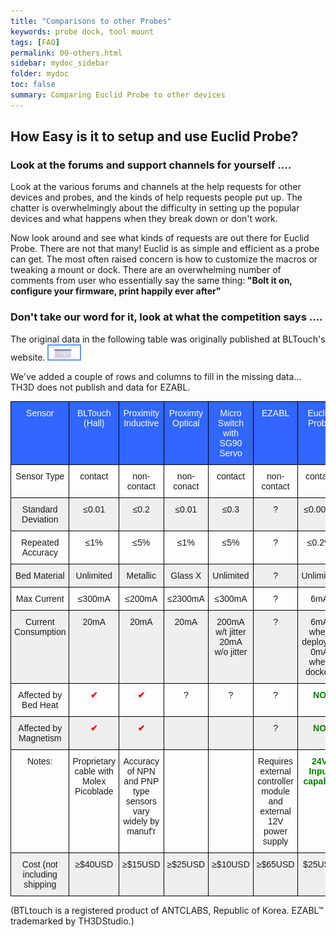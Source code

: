 ```yaml
---
title: "Comparisons to other Probes"
keywords: probe dock, tool mount
tags: [FAQ]
permalink: 00-others.html
sidebar: mydoc_sidebar
folder: mydoc
toc: false
summary: Comparing Euclid Probe to other devices
---
```

## How Easy is it to setup and use Euclid Probe? 

### Look at the forums and support channels for yourself ....
Look at the various forums and channels at the help requests for other devices and probes, and the kinds of help requests people put up. The chatter is overwhelmingly about the difficulty in setting up the popular devices and what happens when they break down or don't work.  

Now look around and see what kinds of requests are out there for Euclid Probe. There are not that many! Euclid is as simple and efficient as a probe can get. The most often raised concern is how to customize the macros or tweaking a mount or dock. There are an overwhelming number of comments from user who essentially say the same thing:<b> "Bolt it on, configure your firmware, print happily ever after"</b>  

### Don't take our word for it, look at what the competition says .... 
The original data in the following table was originally published at BLTouch's website.
  <a href="images\00-BLTouch.png" data-lity>
    <img src="images\00-BLTouch.png" style="width:50px; border:2px solid CornflowerBlue"></a>  

 We've added a couple of rows and columns to fill in the missing data...  
 TH3D does not publish and data for EZABL. 

<div style="width:100%;text-align:center;">
<style type="text/css">
.tg  {border-collapse:collapse;border-spacing:0;}
.tg td{border-color:black;border-style:solid;border-width:1px;font-family:Arial, sans-serif;font-size:14px;
  overflow:hidden;padding:10px 5px;word-break:normal;}
.tg th{border-color:black;border-style:solid;border-width:1px;font-family:Arial, sans-serif;font-size:14px;
  font-weight:normal;overflow:hidden;padding:10px 5px;word-break:normal;}
.tg .tg-vfn0{background-color:#efefef;border-color:#000000;text-align:center;vertical-align:top}
.tg .tg-g5f9{background-color:#3166ff;border-color:#000000;color:#ffffff;text-align:center;vertical-align:top}
.tg .tg-73oq{border-color:#000000;text-align:center;vertical-align:top}
</style>
<table class="tg">
<thead>
  <tr>
    <th class="tg-g5f9">Sensor</th>
    <th class="tg-g5f9">BLTouch<br> (Hall)</th>
    <th class="tg-g5f9">Proximity<br>Inductive</th>
    <th class="tg-g5f9">Proximty<br>Optical</th>
    <th class="tg-g5f9">Micro Switch<br> with SG90 Servo</th>
    <th class="tg-g5f9">EZABL</th>
    <th class="tg-g5f9">Euclid Probe</th>
  </tr>
</thead>
<tbody>
  <tr>
    <td class="tg-73oq">Sensor Type</td>
    <td class="tg-73oq">contact</td>
    <td class="tg-73oq">non-contact</td>
    <td class="tg-73oq">non-conact</td>
    <td class="tg-73oq">contact</td>
    <td class="tg-73oq">non-contact</td>
    <td class="tg-73oq">contact</td>    
  </tr>
  <tr>
    <td class="tg-vfn0">Standard Deviation</td>
    <td class="tg-vfn0">&le;0.01</td>
    <td class="tg-vfn0">&le;0.2</td>
    <td class="tg-vfn0">&le;0.01</td>
    <td class="tg-vfn0">&le;0.3</td>
    <td class="tg-vfn0">?</td>
    <td class="tg-vfn0">&le;0.0015</td>
  </tr>
  <tr>
    <td class="tg-73oq">Repeated Accuracy</td>
    <td class="tg-73oq">&le;1%</td>
    <td class="tg-73oq">&le;5%</td>
    <td class="tg-73oq">&le;1%</td>
    <td class="tg-73oq">&le;5%</td>
    <td class="tg-73oq">?</td>
    <td class="tg-73oq">&le;0.2%</td>
  </tr>
  <tr>
    <td class="tg-vfn0">Bed Material</td>
    <td class="tg-vfn0">Unlimited</td>
    <td class="tg-vfn0">Metallic</td>
    <td class="tg-vfn0">Glass X</td>
    <td class="tg-vfn0">Unlimited</td>
    <td class="tg-vfn0">?</td>
    <td class="tg-vfn0">Unlimited</td>
  </tr>
  <tr>
    <td class="tg-73oq">Max Current</td>
    <td class="tg-73oq">&le;300mA</td>
    <td class="tg-73oq">&le;200mA</td>
    <td class="tg-73oq">&le;2300mA</td>
    <td class="tg-73oq">&le;300mA</td>
    <td class="tg-73oq">?</td>
    <td class="tg-73oq">6mA</td>
  </tr>
  <tr>
    <td class="tg-vfn0">Current Consumption</td>
    <td class="tg-vfn0">20mA</td>
    <td class="tg-vfn0">20mA</td>
    <td class="tg-vfn0">20mA</td>
    <td class="tg-vfn0">200mA w/t jitter<br>20mA w/o jitter</td>
    <td class="tg-vfn0">?</td>
    <td class="tg-vfn0">6mA when deployed<br>0mA when docked</td>
  </tr>
  <tr>
    <td class="tg-73oq">Affected by Bed Heat</td>
    <td class="tg-73oq"><b><span style="color:red">&#10004;</span></b></td>
    <td class="tg-73oq"><b><span style="color:red">&#10004;</span></b></td>
    <td class="tg-73oq">?</td>
    <td class="tg-73oq">?</td>
    <td class="tg-73oq">?</td>
    <td class="tg-73oq"><b><span style="color:green">NO</span></b></td>
  </tr>
   <tr>
    <td class="tg-vfn0">Affected by Magnetism</td>
    <td class="tg-vfn0"><b><span style="color:red"> &#10004;</span></b> </td>
    <td class="tg-vfn0"><b><span style="color:red">&#10004;</span></b> </td>
    <td class="tg-vfn0"></td>
    <td class="tg-vfn0"></td>
    <td class="tg-vfn0">?</td>
    <td class="tg-vfn0"><b><span style="color:green">NO</span></b></td>
  </tr>
  <tr>
    <td class="tg-73oq">Notes:</td>
    <td class="tg-73oq">Proprietary cable with Molex Picoblade</td>
    <td class="tg-73oq">Accuracy of NPN and PNP type sensors vary widely by manuf'r</td>
    <td class="tg-73oq"></td>
    <td class="tg-73oq"></td>
    <td class="tg-73oq">Requires external controller module and external 12V power supply</td>
    <td class="tg-73oq"><b><span style="color:green">24V Input capable</span></b></td>
  </tr>
     <tr>
    <td class="tg-vfn0">Cost (not including shipping</td>
    <td class="tg-vfn0">&ge;$40USD</td>
    <td class="tg-vfn0">&ge;$15USD</td>
    <td class="tg-vfn0">&ge;$25USD</td>
    <td class="tg-vfn0">&ge;$10USD</td>
    <td class="tg-vfn0">&ge;$65USD</td>
    <td class="tg-vfn0">$25USD</td>
  </tr>
</tbody>
</table>
</div>
(BTLtouch is a registered product of ANTCLABS, Republic of Korea. EZABL&#8482; trademarked by TH3DStudio.) 
